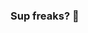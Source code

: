 ### Sup freaks? 👋

<!--
**bitpaint/bitpaint** is a ✨ _special_ ✨ repository because its `README.md` (this file) appears on your GitHub profile.

Here are some ideas to get you started:

- 🔭 I’m currently working on Bitcoin artistic projects ranging from graffiti street art to VR environement building.
- 🌱 I’m currently learning Unity and so much more.
- 👯 I’m looking to collaborate on anything Bitcoin related.
- 🤔 I’m looking for help with 
- 💬 Ask me about VRChat, BTCPay, Bitcoin, Unity and Windows x)
- 📫 How to reach me: @bitpaintclub on twitter @bitpaint on telegram.
- ⚡ Fun fact: you can tip a sat! https://tip.bitpaint.club
-->

